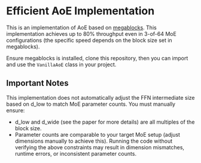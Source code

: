 # Efficient AoE Implementation

This is an implementation of AoE based on [megablocks](https://github.com/databricks/megablocks). This implementation achieves up to 80% throughput even in 3-of-64 MoE configurations (the specific speed depends on the block size set in megablocks).

Ensure megablocks is installed, clone this repository, then you can import and use the ```VanillaAoE``` class in your project.

## Important Notes
This implementation does not automatically adjust the FFN intermediate size based on d_low to match MoE parameter counts. You must manually ensure:
- d_low and d_wide (see the paper for more details) are all multiples of the block size.
- Parameter counts are comparable to your target MoE setup (adjust dimensions manually to achieve this).
Running the code without verifying the above constraints may result in dimension mismatches, runtime errors, or inconsistent parameter counts.
